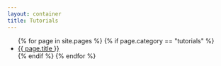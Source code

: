 ```yaml
---
layout: container
title: Tutorials
---
```


<ul>
{% for page in site.pages %}
	{% if page.category == "tutorials" %}
	<li><a href="{{ page.url }}">{{ page.title }}</a></li>
	{% endif %}
{% endfor %}
</ul>
